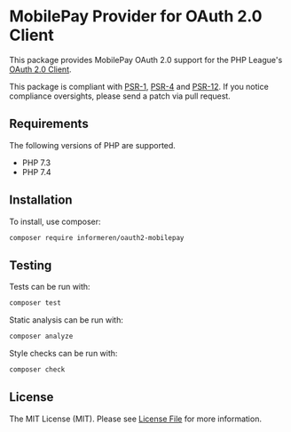 # MobilePay Provider for OAuth 2.0 Client

This package provides MobilePay OAuth 2.0 support for the PHP League's [OAuth 2.0 Client](https://github.com/thephpleague/oauth2-client).

This package is compliant with [PSR-1][], [PSR-4][] and [PSR-12][]. If you notice compliance oversights, please send a patch via pull request.

[PSR-1]: https://github.com/php-fig/fig-standards/blob/master/accepted/PSR-1-basic-coding-standard.md
[PSR-4]: https://github.com/php-fig/fig-standards/blob/master/accepted/PSR-4-autoloader.md
[PSR-12]: https://github.com/php-fig/fig-standards/blob/master/accepted/PSR-12-extended-coding-style-guide.md

## Requirements

The following versions of PHP are supported.

* PHP 7.3
* PHP 7.4

## Installation

To install, use composer:

```sh
composer require informeren/oauth2-mobilepay
```

## Testing

Tests can be run with:

```sh
composer test
```

Static analysis can be run with:

```sh
composer analyze
```
Style checks can be run with:

```sh
composer check
```

## License

The MIT License (MIT). Please see [License File](https://github.com/informeren/oauth2-mobilepay/blob/master/LICENSE) for more information.